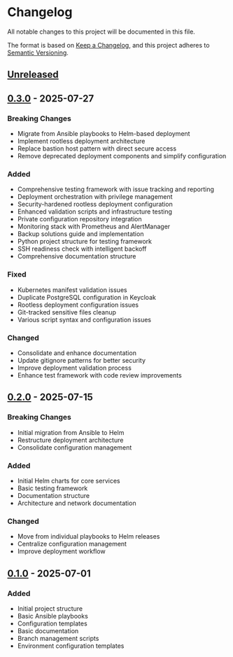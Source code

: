 # Changelog

All notable changes to this project will be documented in this file.

The format is based on [Keep a Changelog](https://keepachangelog.com/en/1.1.0/),
and this project adheres to [Semantic Versioning](https://semver.org/spec/v2.0.0.html).

## [Unreleased]

## [0.3.0] - 2025-07-27

### Breaking Changes

- Migrate from Ansible playbooks to Helm-based deployment
- Implement rootless deployment architecture
- Replace bastion host pattern with direct secure access
- Remove deprecated deployment components and simplify configuration

### Added

- Comprehensive testing framework with issue tracking and reporting
- Deployment orchestration with privilege management
- Security-hardened rootless deployment configuration
- Enhanced validation scripts and infrastructure testing
- Private configuration repository integration
- Monitoring stack with Prometheus and AlertManager
- Backup solutions guide and implementation
- Python project structure for testing framework
- SSH readiness check with intelligent backoff
- Comprehensive documentation structure

### Fixed

- Kubernetes manifest validation issues
- Duplicate PostgreSQL configuration in Keycloak
- Rootless deployment configuration issues
- Git-tracked sensitive files cleanup
- Various script syntax and configuration issues

### Changed

- Consolidate and enhance documentation
- Update gitignore patterns for better security
- Improve deployment validation process
- Enhance test framework with code review improvements

## [0.2.0] - 2025-07-15

### Breaking Changes

- Initial migration from Ansible to Helm
- Restructure deployment architecture
- Consolidate configuration management

### Added

- Initial Helm charts for core services
- Basic testing framework
- Documentation structure
- Architecture and network documentation

### Changed

- Move from individual playbooks to Helm releases
- Centralize configuration management
- Improve deployment workflow

## [0.1.0] - 2025-07-01

### Added

- Initial project structure
- Basic Ansible playbooks
- Configuration templates
- Basic documentation
- Branch management scripts
- Environment configuration templates

[Unreleased]: https://github.com/tzervas/homelab-infra/compare/v0.3.0...HEAD
[0.3.0]: https://github.com/tzervas/homelab-infra/compare/v0.2.0...v0.3.0
[0.2.0]: https://github.com/tzervas/homelab-infra/compare/v0.1.0...v0.2.0
[0.1.0]: https://github.com/tzervas/homelab-infra/releases/tag/v0.1.0
